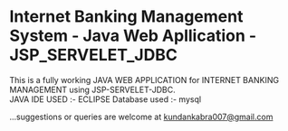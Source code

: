 # Internet Banking Management System - Java Web Apllication -JSP_SERVELET_JDBC
This is a fully working JAVA WEB APPLICATION for INTERNET BANKING MANAGEMENT using JSP-SERVELET-JDBC.  
JAVA IDE USED :- ECLIPSE
Database used :- mysql

...suggestions or queries are welcome at kundankabra007@gmail.com
